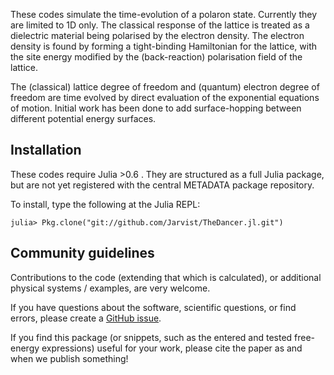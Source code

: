 These codes simulate the time-evolution of a polaron state. 
Currently they are limited to 1D only. 
The classical response of the lattice is treated as a dielectric material being
polarised by the electron density. 
The electron density is found by forming a tight-binding Hamiltonian for the
lattice, with the site energy modified by the (back-reaction) polarisation
field of the lattice. 

The (classical) lattice degree of freedom and (quantum) electron degree of
freedom are time evolved by direct evaluation of the exponential equations of
motion. 
Initial work has been done to add surface-hopping between different potential
energy surfaces. 

## Installation

These codes require Julia >0.6 . They are structured as a full Julia package,
but are not yet registered with the central METADATA package repository. 

To install, type the following at the Julia REPL:

```
julia> Pkg.clone("git://github.com/Jarvist/TheDancer.jl.git")
```

## Community guidelines

Contributions to the code (extending that which is calculated), or additional
physical systems / examples, are very welcome. 

If you have questions about the software, scientific questions, or find errors,
please create a [GitHub issue](https://github.com/jarvist/TheDancer.jl/issues). 

If you find this package (or snippets, such as the entered and tested
free-energy expressions) useful for your work, please cite the paper as and
when we publish something! 

